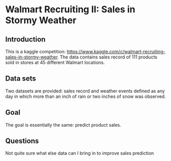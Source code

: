 # Walmart Recruiting II: Sales in Stormy Weather
## Introduction
This is a kaggle competition: https://www.kaggle.com/c/walmart-recruiting-sales-in-stormy-weather. The data contains sales record of 111 products sold in stores at 45 different Walmart locations.
## Data sets
Two datasets are provided: sales record and weather events defined as any day in which more than an inch of rain or two inches of snow was observed.
## Goal
The goal is essentially the same: predict product sales.
## Questions
Not quite sure what else data can I bring in to improve sales prediction 
